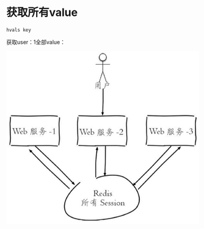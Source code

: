 # 获取所有value

```text
hvals key
```

获取user：1全部value：

![](../../.gitbook/assets/image%20%2882%29.png)

